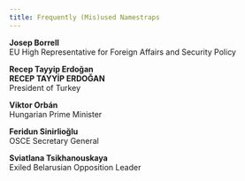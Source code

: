 ```yaml
---
title: Frequently (Mis)used Namestraps
---
```


**Josep Borrell**  
EU High Representative for Foreign Affairs and Security Policy

**Recep Tayyip Erdoğan**  
**RECEP TAYYİP ERDOĞAN**  
President of Turkey

**Viktor Orbán**  
Hungarian Prime Minister

**Feridun Sinirlioğlu**  
OSCE Secretary General

**Sviatlana Tsikhanouskaya**  
Exiled Belarusian Opposition Leader